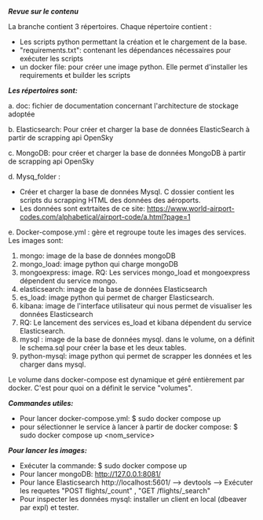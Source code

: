 ***Revue sur le contenu*** 

La branche contient 3 répertoires. Chaque répertoire contient :

- Les scripts python permettant la création et le chargement de la base.
- "requirements.txt": contenant les dépendances nécessaires pour exécuter  les scripts
- un docker file: pour créer une image python. Elle permet d'installer les requirements et builder les scripts 


***Les répertoires sont:*** 

a. doc: fichier de documentation concernant l'architecture de stockage adoptée

b. Elasticsearch: Pour créer et charger la base de données ElasticSearch à partir de scrapping api OpenSky

c. MongoDB: pour créer et charger la base de données MongoDB à partir de scrapping api OpenSky

d. Mysq_folder :

* Créer et charger la base de données Mysql. C dossier contient les scripts du scrapping HTML des données des aéroports.
* Les données sont extrtaites de ce site: https://www.world-airport-codes.com/alphabetical/airport-code/a.html?page=1
                 
e. Docker-compose.yml : gère et regroupe toute les images des services. Les images sont:

1. mongo: image de la base de données mongoDB
2. mongo_load: image python qui charge mongoDB
3. mongoexpress: image. RQ: Les services mongo_load et mongoexpress dépendent du service mongo.
4. elasticsearch: image de la base de données Elasticsearch
5. es_load: image python qui permet de charger Elasticsearch.
6. kibana: image de l'interface utilisateur qui nous permet de visualiser les données Elasticsearch
7. RQ: Le lancement des services es_load et kibana dépendent du service Elasticsearch.
8. mysql : image de la base de données mysql. dans le volume, on a définit le schema.sql pour créer la base et les deux tables. 
9. python-mysql: image python qui permet de scrapper les données et les charger dans mysql. 
  
  Le volume dans docker-compose est dynamique et géré entièrement par docker. C'est pour quoi on a définit le service  "volumes".


***Commandes utiles:***

- Pour lancer docker-compose.yml:
$ sudo docker compose up
- pour sélectionner le service à lancer à partir de docker compose:
$ sudo docker compose up <nom_service>
                 
***Pour lancer les images:***

- Exécuter la commande: $ sudo docker compose up 
- Pour lancer mongoDB: http://127.0.0.1:8081/ 
- Pour lance Elasticsearch http://localhost:5601/ --> devtools --> Exécuter les requetes "POST flights/_count" , "GET /flights/_search"
- Pour inspecter les données mysql: installer un client en local (dbeaver par expl) et tester. 

